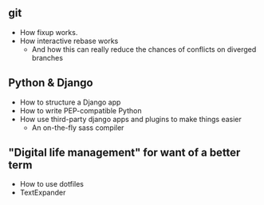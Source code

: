 ## git

* How fixup works.
* How interactive rebase works
  * And how this can really reduce the chances of conflicts on diverged branches

## Python & Django

* How to structure a Django app
* How to write PEP-compatible Python
* How use third-party django apps and plugins to make things easier
  * An on-the-fly sass compiler

## "Digital life management" for want of a better term

* How to use dotfiles
* TextExpander
